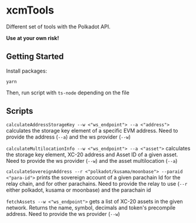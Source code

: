 # xcmTools

Different set of tools with the Polkadot API.

**Use at your own risk!**

## Getting Started

Install packages:

```
yarn
```

Then, run script with `ts-node` depending on the file


## Scripts

`calculateAddressStorageKey --w <"ws_endpoint"> --a <"address">` calculates the storage key element of a specific EVM address. Need to provide the address (`--a`) and the ws provider (`--w`)

`calculateMultilocationInfo --w <"ws_endpoint"> --a <"asset">` calculates the storage key element, XC-20 address and Asset ID of a given asset. Need to provide the ws provider (`--w`) and the asset multilocation (`--a`)  

`calculateSovereignAddress --r <"polkadot/kusama/moonbase"> --paraid <"para-id">` prints the sovereign account of a given parachain Id for the relay chain, and for other parachains. Need to provide the relay to use (`--r` either polkadot, kusama or moonbase) and the parachain id

`fetchAssets --w <"ws_endpoint">` gets a list of XC-20 assets in the given network. Returns the name, symbol, decimals and token's precompile address. Need to provide the ws provider (`--w`)


